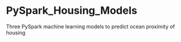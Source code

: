 # PySpark_Housing_Models
Three PySpark machine learning models to predict ocean proximity of housing

